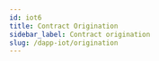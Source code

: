 ```yaml
---
id: iot6
title: Contract Origination
sidebar_label: Contract origination
slug: /dapp-iot/origination
---
```

